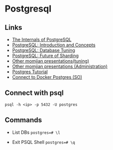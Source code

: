 # Postgresql #

## Links ##

- [The Internals of PostgreSQL](https://www.interdb.jp/pg/)
- [PostgreSQL: Introduction and Concepts](https://momjian.us/main/writings/pgsql/aw_pgsql_book/)
- [PostgreSQL: Database Tuning](https://momjian.us/main/writings/pgsql/performance.pdf)
- [PostgreSQL: Future of Sharding](https://momjian.us/main/writings/pgsql/sharding.pdf)
- [Other momjian presentations(tuning)](https://momjian.us/main/presentations/performance.html)
- [Other momjian presentations (Administration)](https://momjian.us/main/presentations/administration.html)
- [Postgres Tutorial](https://www.postgresqltutorial.com/)
- [Connect to Docker Postgres (SO)](https://stackoverflow.com/questions/37694987/connecting-to-postgresql-in-a-docker-container-from-outside)

## Connect with psql ##

`psql -h <ip> -p 5432 -U postgres`

## Commands ##

- List DBs
`postgres=# \l`

- Exit PSQL Shell
`postgres=# \q`